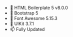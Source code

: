 - 👋 HTML Boilerplate 5 v8.0.0
- 👀 Bootstrap 5
- 🌱 Font Awesome 5.15.3
- 💞️ UIKit 3.7.1
- 📫 Fully Updated